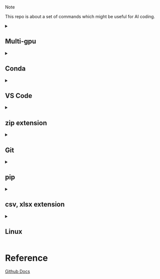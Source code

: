 > [!NOTE]
> This repo is about a set of commands which might be useful for AI coding.

<details>
<summary><h2><strong>Multi-gpu</strong></h2></summary>

1. <strong>Check current storage capacity</strong>
```
df -h
```
2. <strong>print current working directory</strong>
```
pwd
```
3. <strong>Check your CUDA version</strong>
```
nvcc -V
```
4. <strong>Output current directory's capacity</strong>
```
du -sh .
```
5. <strong>Check all running processes' id and command</strong>
```
nvidia-smi | grep python | awk '{print $5}' | xargs -I{} ps -p {} -o pid,cmd
```
6. <strong>Print list of currently running prcoesses on background</strong>
```
jobs
```
7. <strong>Monitor resource usage and running processs</strong>
```
top
```
8. <strong>Similar to top, but better in terms of visualization</strong>
```
htop
```
</details>

<details>
<summary><h2><strong>Conda</strong></h2></summary>
<strong>1. Install pytorch library with cuda</strong>

You might as well check whether cuda version is aligned with pytorch one.
```
conda install pytorch=='your version' torchvision=='version' torchaudio=='version' pytorch-cuda='cuda-version' -c pytorch -c nvidia
```
<strong>2. Check whether to be ready for running GPU or installed cuda on your OS </strong>
```
cuda_is_available() module in pytorch
```
<strong>3. List of conda virtual environments</strong>
```
conda env list
```
<strong>4. Create conda virtual environment python version is specified</strong>
```
conda create -n (env name) python='version'
```
<strong>5. Remove your conda virtual environment</strong>
```
conda env remove --name (env name) --all
```
<strong>6. Activate/Deactivate conda virtual environment</strong>
```
conda activate/deactivate
```
</details>

<details>
  <summary><h2><strong>VS Code</strong></h2></summary>
**1. Cwd path setting**
```
ctrl+shift+p
```

**2. KeyInterrupt during code execution**
```
ctrl+c
```
</details>

<details>
<summary><h2><strong>zip extension</strong></h2></summary>
-q: quiet mode, -qq: without any output
```
unzip -qq (your zip file name)
```

for files stored in google drive
```
pip install gdown
gdown --fuzzy (google drive link)
```

```
wget <your_url>
```

```
curl -0 <your_url>
```

```
file_name.zip -d /path/to/directory
```
</details>

<details>
  <summary><h2><strong>Git</strong></h2></summary>
print all branches
```
git branch
```

move other branch
```
git checkout <branch_name>
```

create a branch and move to it
```
git checkout -b <branch_name>
```

How to set user name and email
```
git config user.name "Your Name"
git config user.email "you@example.com"
```

```
git config --global --list
```

```
git log # print commit logs
```

clone not all but certain directories (you can test it via huggingface/transformers repository)
```
git clone --no-checkout <repo_url>
```
```
cd repo_dir
```
```
git sparse-checkout init --cone
```
```
git sparse-checkout set dir1 dir2 ...
```
```
git checkout main
```
</details>

<details>
  <summary><h2><strong>pip</strong></h2></summary>
```
pip freeze > requirements.txt
```
</details>

<details>
  <summary><h2><strong>csv, xlsx extension</strong></h2></summary>
If you change the file which extension is csv, then you might as well save xlsx extension to ensure that changes are applied in terms of visualization.
(csv 파일의 세팅을 변경했다면, 시각화 측면에서 변경사항이 반영되도록 xlsx 확장자로 저장하는 게 낫다.)
</details>

<details>
  <summary><h2><strong>Linux</strong></h2></summary>
Open file
```
vi file-name
```

insert mode
```
i
```

When you press ESC, then linux will be changed to command mode.

Save
1) save changes and exit
```
:wq
```

2) save changes without exit
```
:w
```

3) exit without saving
```
:qa!
```

Delete
1) delete one character
```
x
```

2) delete a word
```
dw
```

3) delete a line after cursor
```
d$
```

create an empty file which called in file-name
```
touch
```

output result or log
```
filename > result.txt
```

check owner, group, and others permission on [r]ead, [w]rite, and e[x]ecution
```
ls -l (file_name)
```

modify the file called in file-name. Before executing this command, you might as well check your permission on read, write, and execution.
```
vi (file-name)
```
Although you chanage your file's mode via chmod command, it cannot be changed because of parent directory's permission. Therefore, you could check the upper directory's permission.

print function - printk is used in kernel mode instead of printf.
```
printk
```

copy file
```
cp <target-file> <target-directory>
```

clear kernel log
```
dmesg -C
```

transfer file or directory of virtualbox(guestOS) to local computer(HostOS)
```
$scp -r source-path HostOS's username@host_ip:destination-path
```
ex. scp -r /hw js@192.x.x.x:/Users/JS/Desktop/

log last access time, modified time and last change mode time
```
stat file-name
```
</details>

# Reference
[Github Docs](https://docs.github.com/ko/get-started/writing-on-github/getting-started-with-writing-and-formatting-on-github/quickstart-for-writing-on-github)
